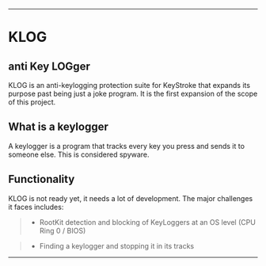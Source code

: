 
***

# KLOG

## anti Key LOGger

KLOG is an anti-keylogging protection suite for KeyStroke that expands its purpose past being just a joke program. It is the first expansion of the scope of this project.

## What is a keylogger

A keylogger is a program that tracks every key you press and sends it to someone else. This is considered spyware.

## Functionality

KLOG is not ready yet, it needs a lot of development. The major challenges it faces includes:

> * RootKit detection and blocking of KeyLoggers at an OS level (CPU Ring 0 / BIOS)

> * Finding a keylogger and stopping it in its tracks

***
